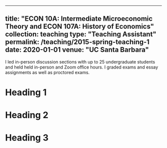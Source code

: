 

---
title: "ECON 10A: Intermediate Microeconomic Theory and ECON 107A: History of Economics"
collection: teaching
type: "Teaching Assistant"
permalink: /teaching/2015-spring-teaching-1
date: 2020-01-01
venue: "UC Santa Barbara"
---

 I led in-person discussion sections with up to 25 undergraduate students and held held in-person and Zoom office hours. I graded exams and essay assignments as well as proctored exams.



Heading 1
======

Heading 2
======

Heading 3
======
